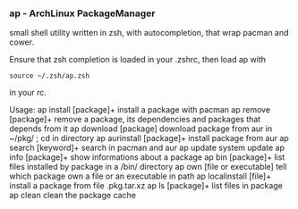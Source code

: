 ### ap - ArchLinux PackageManager ###

small shell utility written in zsh, with autocompletion, that wrap pacman and
cower.

Ensure that zsh completion is loaded in your .zshrc, then load ap with

    source ~/.zsh/ap.zsh

in your rc.

Usage:
    ap install [package]+       install a package with pacman
    ap remove [package]+        remove a package, its dependencies and packages
                                that depends from it
    ap download [package]       download package from aur in ~/pkg/ ; cd in directory
    ap aurinstall [package]+    install package from aur
    ap search [keyword]+        search in pacman and aur
    ap update                   system update
    ap info [package]+          show informations about a package
    ap bin [package]+           list files installed by package in a /bin/
                                directory
    ap own [file or executable] tell which package own a file or an executable in path
    ap localinstall [file]+     install a package from file .pkg.tar.xz
    ap ls [package]+            list files in package
    ap clean                    clean the package cache

